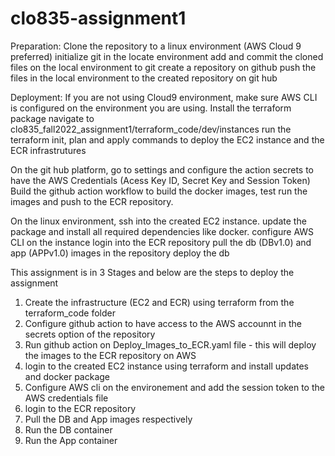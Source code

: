# clo835-assignment1

Preparation:
Clone the repository to a linux environment (AWS Cloud 9 preferred)
initialize git in the locate environment
add and commit the cloned files on the local environment to git
create a repository on github
push the files in the local environment to the created repository on git hub

Deployment:
If you are not using Cloud9 environment, make sure AWS CLI is configured on the environment you are using.
Install the terraform package
navigate to clo835_fall2022_assignment1/terraform_code/dev/instances
run the terraform init, plan and apply commands to deploy the EC2 instance and the ECR infrastrutures

On the git hub platform, go to settings and configure the action secrets to have the AWS Credentials (Acess Key ID, Secret Key and Session Token)
Build the github action workflow to build the docker images, test run the images and push to the ECR repository.

On the linux environment, ssh into the created EC2 instance. 
update the package and install all required dependencies like docker. 
configure AWS CLI on the instance 
login into the ECR repository
pull the db (DBv1.0) and app (APPv1.0) images in the repository
deploy the db 

This assignment is in 3 Stages and below are the steps to deploy the assignment

1. Create the infrastructure (EC2 and ECR) using terraform from the terraform_code folder
2. Configure github action to have access to the AWS accounnt in the secrets option of the repository
3. Run github action on Deploy_Images_to_ECR.yaml file - this will deploy the images to the ECR repository on AWS
4. login to the created EC2 instance using terraform and install updates and docker package
5. Configure AWS cli on the environement and add the session token to the AWS credentials file
6. login to the ECR repository
7. Pull the DB and App images respectively
8. Run the DB container
9. Run the App container


